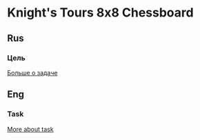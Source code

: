 # Knight's Tours 8x8 Chessboard

## Rus

### Цель
[Больше о задаче](https://ru.wikipedia.org/wiki/%D0%97%D0%B0%D0%B4%D0%B0%D1%87%D0%B0_%D0%BE_%D1%85%D0%BE%D0%B4%D0%B5_%D0%BA%D0%BE%D0%BD%D1%8F)


## Eng

### Task
[More about task](https://en.wikipedia.org/wiki/Knight%27s_tour)
